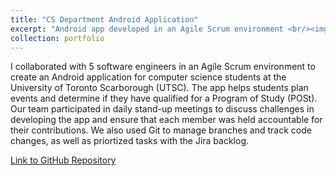 ```yaml
---
title: "CS Department Android Application"
excerpt: "Android app developed in an Agile Scrum environment <br/><img src='/images/agile_resized.png'>"
collection: portfolio
---
```


I collaborated with 5 software engineers in an Agile Scrum environment to create an Android application for computer science students at the University of Toronto Scarborough (UTSC). The app helps students plan events and determine if they have qualified for a Program of Study (POSt). Our team participated in daily stand-up meetings to discuss challenges in developing the app and ensure that each member was held accountable for their contributions. We also used Git to manage branches and track code changes, as well as priortized tasks with the Jira backlog. 

[Link to GitHub Repository](https://github.com/Shak789/Group21Project)
